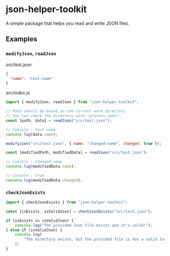# json-helper-toolkit
A simple package that helps you read and write JSON files.

## Examples
### `modifyJson`, `readJson`
*src/test.json*
```json
{
  "name": "test-name"
}
```
*src/index.js*
```js
import { modifyJson, readJson } from "json-helper-toolkit";

// Path should be based on the current work directory.
// You can check the directory with "process.cwd()".
const [path, data] = readJson("src/test.json");

// Console : test-name
console.log(data.name);

modifyJson("src/test.json", { name: "changed-name", changed: true });

const [modifiedPath, modifiedData] = readJson("src/test.json");

// Console : changed-name
console.log(modifiedData.name);

// Console : true
console.log(modifiedData.changed);
```

### `checkJsonExists`
```js
import { checkJsonExists } from "json-helper-toolkit";

const [isExists, isValidJson] = checkJsonExists("src/test.json");

if (isExists && isValidJson) {
	console.log("The provided Json file exists and it's valid!");
} else if (isValidJson) {
	console.log(
		"The directory exists, but the provided file is not a valid Json file."
	);
}

```